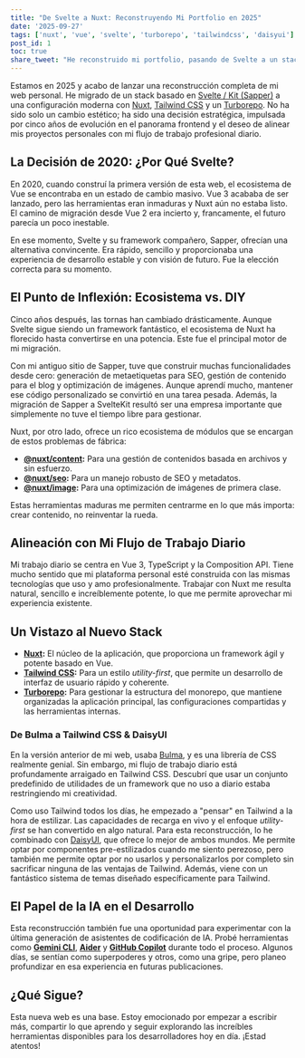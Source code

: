 ```yaml
---
title: "De Svelte a Nuxt: Reconstruyendo Mi Portfolio en 2025"
date: '2025-09-27'
tags: ['nuxt', 'vue', 'svelte', 'turborepo', 'tailwindcss', 'daisyui']
post_id: 1
toc: true
share_tweet: "He reconstruido mi portfolio, pasando de Svelte a un stack moderno con Nuxt, Tailwind CSS y Turborepo. Aquí te cuento el porqué y el cómo."
---
```


Estamos en 2025 y acabo de lanzar una reconstrucción completa de mi web personal. He migrado de un stack basado en [Svelte / Kit (Sapper)](https://svelte.dev/) a una configuración moderna con [Nuxt](https://nuxt.com/), [Tailwind CSS](https://tailwindcss.com/) y un [Turborepo](https://turbo.build/repo). No ha sido solo un cambio estético; ha sido una decisión estratégica, impulsada por cinco años de evolución en el panorama frontend y el deseo de alinear mis proyectos personales con mi flujo de trabajo profesional diario.

## La Decisión de 2020: ¿Por Qué Svelte?

En 2020, cuando construí la primera versión de esta web, el ecosistema de Vue se encontraba en un estado de cambio masivo. Vue 3 acababa de ser lanzado, pero las herramientas eran inmaduras y Nuxt aún no estaba listo. El camino de migración desde Vue 2 era incierto y, francamente, el futuro parecía un poco inestable.

En ese momento, Svelte y su framework compañero, Sapper, ofrecían una alternativa convincente. Era rápido, sencillo y proporcionaba una experiencia de desarrollo estable y con visión de futuro. Fue la elección correcta para su momento.

## El Punto de Inflexión: Ecosistema vs. DIY

Cinco años después, las tornas han cambiado drásticamente. Aunque Svelte sigue siendo un framework fantástico, el ecosistema de Nuxt ha florecido hasta convertirse en una potencia. Este fue el principal motor de mi migración.

Con mi antiguo sitio de Sapper, tuve que construir muchas funcionalidades desde cero: generación de metaetiquetas para SEO, gestión de contenido para el blog y optimización de imágenes. Aunque aprendí mucho, mantener ese código personalizado se convirtió en una tarea pesada. Además, la migración de Sapper a SvelteKit resultó ser una empresa importante que simplemente no tuve el tiempo libre para gestionar.

Nuxt, por otro lado, ofrece un rico ecosistema de módulos que se encargan de estos problemas de fábrica:

- **[@nuxt/content](https://content.nuxt.com/):** Para una gestión de contenidos basada en archivos y sin esfuerzo.
- **[@nuxt/seo](https://nuxt.com/modules/seo):** Para un manejo robusto de SEO y metadatos.
- **[@nuxt/image](https://image.nuxt.com/):** Para una optimización de imágenes de primera clase.

Estas herramientas maduras me permiten centrarme en lo que más importa: crear contenido, no reinventar la rueda.

## Alineación con Mi Flujo de Trabajo Diario

Mi trabajo diario se centra en Vue 3, TypeScript y la Composition API. Tiene mucho sentido que mi plataforma personal esté construida con las mismas tecnologías que uso y amo profesionalmente. Trabajar con Nuxt me resulta natural, sencillo e increíblemente potente, lo que me permite aprovechar mi experiencia existente.

## Un Vistazo al Nuevo Stack

- **[Nuxt](https://nuxt.com/):** El núcleo de la aplicación, que proporciona un framework ágil y potente basado en Vue.
- **[Tailwind CSS](https://tailwindcss.com/):** Para un estilo *utility-first*, que permite un desarrollo de interfaz de usuario rápido y coherente.
- **[Turborepo](https://turbo.build/repo):** Para gestionar la estructura del monorepo, que mantiene organizadas la aplicación principal, las configuraciones compartidas y las herramientas internas.

### De Bulma a Tailwind CSS & DaisyUI

En la versión anterior de mi web, usaba [Bulma](https://bulma.io/), y es una librería de CSS realmente genial. Sin embargo, mi flujo de trabajo diario está profundamente arraigado en Tailwind CSS. Descubrí que usar un conjunto predefinido de utilidades de un framework que no uso a diario estaba restringiendo mi creatividad.

Como uso Tailwind todos los días, he empezado a "pensar" en Tailwind a la hora de estilizar. Las capacidades de recarga en vivo y el enfoque *utility-first* se han convertido en algo natural. Para esta reconstrucción, lo he combinado con [DaisyUI](https://daisyui.com/), que ofrece lo mejor de ambos mundos. Me permite optar por componentes pre-estilizados cuando me siento perezoso, pero también me permite optar por no usarlos y personalizarlos por completo sin sacrificar ninguna de las ventajas de Tailwind. Además, viene con un fantástico sistema de temas diseñado específicamente para Tailwind.

## El Papel de la IA en el Desarrollo

Esta reconstrucción también fue una oportunidad para experimentar con la última generación de asistentes de codificación de IA. Probé herramientas como [**Gemini CLI**](https://ai.google.dev/docs/gemini_cli_quickstart), [**Aider**](https://github.com/paul-gauthier/aider) y [**GitHub Copilot**](https://github.com/features/copilot) durante todo el proceso. Algunos días, se sentían como superpoderes y otros, como una gripe, pero planeo profundizar en esa experiencia en futuras publicaciones.

## ¿Qué Sigue?

Esta nueva web es una base. Estoy emocionado por empezar a escribir más, compartir lo que aprendo y seguir explorando las increíbles herramientas disponibles para los desarrolladores hoy en día. ¡Estad atentos!
